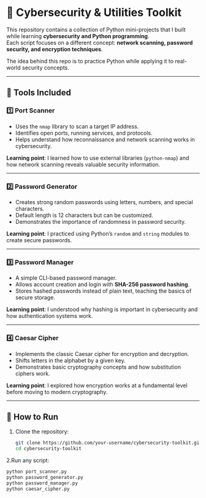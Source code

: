 # 🔐 Cybersecurity & Utilities Toolkit  

This repository contains a collection of Python mini-projects that I built while learning **cybersecurity and Python programming**.  
Each script focuses on a different concept: **network scanning, password security, and encryption techniques**.  

The idea behind this repo is to practice Python while applying it to real-world security concepts.  

---

## 📂 Tools Included  

### 1️⃣ Port Scanner  
- Uses the `nmap` library to scan a target IP address.  
- Identifies open ports, running services, and protocols.  
- Helps understand how reconnaissance and network scanning works in cybersecurity.  

**Learning point**: I learned how to use external libraries (`python-nmap`) and how network scanning reveals valuable security information.  

---

### 2️⃣ Password Generator  
- Creates strong random passwords using letters, numbers, and special characters.  
- Default length is 12 characters but can be customized.  
- Demonstrates the importance of randomness in password security.  

**Learning point**: I practiced using Python’s `random` and `string` modules to create secure passwords.  

---

### 3️⃣ Password Manager  
- A simple CLI-based password manager.  
- Allows account creation and login with **SHA-256 password hashing**.  
- Stores hashed passwords instead of plain text, teaching the basics of secure storage.  

**Learning point**: I understood why hashing is important in cybersecurity and how authentication systems work.  

---

### 4️⃣ Caesar Cipher  
- Implements the classic Caesar cipher for encryption and decryption.  
- Shifts letters in the alphabet by a given key.  
- Demonstrates basic cryptography concepts and how substitution ciphers work.  

**Learning point**: I explored how encryption works at a fundamental level before moving to modern cryptography.  

---

## 🚀 How to Run  

1. Clone the repository:  
   ```bash
   git clone https://github.com/your-username/cybersecurity-toolkit.git
   cd cybersecurity-toolkit

2.Run any script:
  ```bash
python port_scanner.py
python password_generator.py
python password_manager.py
python caesar_cipher.py
